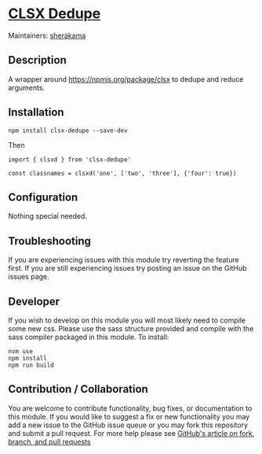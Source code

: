 # [CLSX Dedupe](https://github.com/SU-SWS/clsx-dedupe)


Maintainers: [sherakama](https://github.com/sherakama)  

Description
---

A wrapper around https://npmjs.org/package/clsx to dedupe and reduce arguments.

Installation
---

`npm install clsx-dedupe --save-dev`

Then

```
import { clsxd } from 'clsx-dedupe'

const classnames = clsxd('one', ['two', 'three'], {'four': true})
```

Configuration
---

Nothing special needed.


Troubleshooting
---

If you are experiencing issues with this module try reverting the feature first. If you are still experiencing issues try posting an issue on the GitHub issues page.

Developer
---

If you wish to develop on this module you will most likely need to compile some new css. Please use the sass structure provided and compile with the sass compiler packaged in this module. To install:

```
nvm use
npm install
npm run build
```

Contribution / Collaboration
---

You are welcome to contribute functionality, bug fixes, or documentation to this module. If you would like to suggest a fix or new functionality you may add a new issue to the GitHub issue queue or you may fork this repository and submit a pull request. For more help please see [GitHub's article on fork, branch, and pull requests](https://help.github.com/articles/using-pull-requests)
